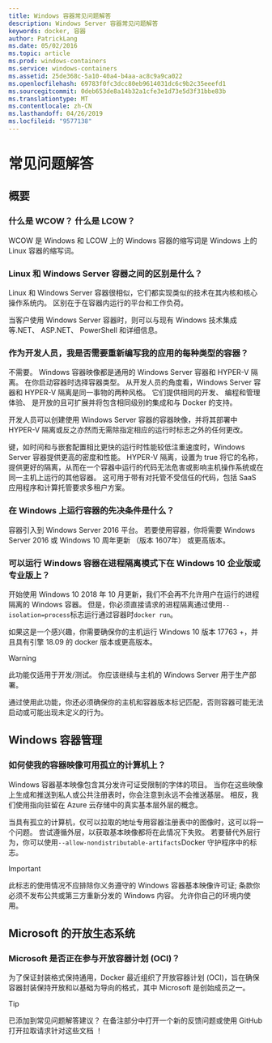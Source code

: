 ```yaml
---
title: Windows 容器常见问题解答
description: Windows Server 容器常见问题解答
keywords: docker, 容器
author: PatrickLang
ms.date: 05/02/2016
ms.topic: article
ms.prod: windows-containers
ms.service: windows-containers
ms.assetid: 25de368c-5a10-40a4-b4aa-ac8c9a9ca022
ms.openlocfilehash: 69783f0fc3dcc80eb9614031dc6c9b2c35eeefd1
ms.sourcegitcommit: 0deb653de8a14b32a1cfe3e1d73e5d3f31bbe83b
ms.translationtype: MT
ms.contentlocale: zh-CN
ms.lasthandoff: 04/26/2019
ms.locfileid: "9577138"
---
```

# <a name="frequently-asked-questions"></a>常见问题解答

## <a name="general"></a>概要

### <a name="what-is-wcow-what-is-lcow"></a>什么是 WCOW？ 什么是 LCOW？

WCOW 是 Windows 和 LCOW 上的 Windows 容器的缩写词是 Windows 上的 Linux 容器的缩写词。

### <a name="what-is-the-difference-between-linux-and-windows-server-containers"></a>Linux 和 Windows Server 容器之间的区别是什么？

Linux 和 Windows Server 容器很相似，它们都实现类似的技术在其内核和核心操作系统内。 区别在于在容器内运行的平台和工作负荷。  

当客户使用 Windows Server 容器时，则可以与现有 Windows 技术集成等.NET、 ASP.NET、 PowerShell 和详细信息。

### <a name="as-a-developer-do-i-have-to-rewrite-my-app-for-each-type-of-container"></a>作为开发人员，我是否需要重新编写我的应用的每种类型的容器？

不需要。 Windows 容器映像都是通用的 Windows Server 容器和 HYPER-V 隔离。 在你启动容器时选择容器类型。 从开发人员的角度看，Windows Server 容器和 HYPER-V 隔离是同一事物的两种风格。 它们提供相同的开发、 编程和管理体验、 是开放的且可扩展并将包含相同级别的集成和与 Docker 的支持。

开发人员可以创建使用 Windows Server 容器的容器映像，并将其部署中 HYPER-V 隔离或反之亦然而无需除指定相应的运行时标志之外的任何更改。

键，如时间和与嵌套配置相比更快的运行时性能较低注重速度时，Windows Server 容器提供更高的密度和性能。 HYPER-V 隔离，设置为 true 将它的名称，提供更好的隔离，从而在一个容器中运行的代码无法危害或影响主机操作系统或在同一主机上运行的其他容器。 这可用于带有对托管不受信任的代码，包括 SaaS 应用程序和计算托管要求多租户方案。

### <a name="what-are-the-prerequisites-for-running-containers-on-windows"></a>在 Windows 上运行容器的先决条件是什么？

容器引入到 Windows Server 2016 平台。 若要使用容器，你将需要 Windows Server 2016 或 Windows 10 周年更新 （版本 1607年） 或更高版本。

### <a name="can-i-run-windows-containers-in-process-isolated-mode-on-windows-10-enterprise-or-professional"></a>可以运行 Windows 容器在进程隔离模式下在 Windows 10 企业版或专业版上？

开始使用 Windows 10 2018 年 10 月更新，我们不会再不允许用户在运行的进程隔离的 Windows 容器。 但是，你必须直接请求的进程隔离通过使用`--isolation=process`标志运行通过容器时`docker run`。

如果这是一个感兴趣，你需要确保你的主机运行 Windows 10 版本 17763 +，并且具有引擎 18.09 的 docker 版本或更高版本。

> [!WARNING]
> 此功能仅适用于开发/测试。 你应该继续与主机的 Windows Server 用于生产部署。
>
> 通过使用此功能，你还必须确保你的主机和容器版本标记匹配，否则容器可能无法启动或可能出现未定义的行为。

## <a name="windows-container-management"></a>Windows 容器管理

### <a name="how-do-i-make-my-container-images-available-on-air-gapped-machines"></a>如何使我的容器映像可用孤立的计算机上？

Windows 容器基本映像包含其分发许可证受限制的字体的项目。 当你在这些映像上生成和推送到私人或公共注册表时，你会注意到永远不会推送基层。 相反，我们使用指向驻留在 Azure 云存储中的真实基本层外层的概念。

当具有孤立的计算机，仅可以拉取的地址专用容器注册表中的图像时，这可以将一个问题。 尝试遵循外层，以获取基本映像都将在此情况下失败。 若要替代外层行为，你可以使用`--allow-nondistributable-artifacts`Docker 守护程序中的标志。

> [!IMPORTANT]
> 此标志的使用情况不应排除你义务遵守的 Windows 容器基本映像许可证; 条款你必须不发布公共或第三方重新分发的 Windows 内容。 允许你自己的环境内使用。

## <a name="microsofts-open-ecosystem"></a>Microsoft 的开放生态系统

### <a name="is-microsoft-participating-in-the-open-container-initiative-oci"></a>Microsoft 是否正在参与开放容器计划 (OCI)？

为了保证封装格式保持通用，Docker 最近组织了开放容器计划 (OCI)，旨在确保容器封装保持开放和以基础为导向的格式，其中 Microsoft 是创始成员之一。

> [!TIP]
> 已添加到常见问题解答建议？ 在备注部分中打开一个新的反馈问题或使用 GitHub 打开拉取请求针对这些文档 ！
